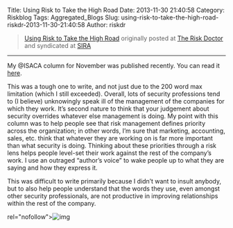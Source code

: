 Title: Using Risk to Take the High Road
Date: 2013-11-30 21:40:58
Category: Riskblog
Tags: Aggregated_Blogs
Slug: using-risk-to-take-the-high-road-riskdr-2013-11-30-21:40:58
Author: riskdr

>[Using Risk to Take the High Road](http://riskdr.com/2013/11/30/using-risk-to-take-the-high-road/) originally posted at [The Risk Doctor](http://riskdr.com) and syndicated at [SIRA](http://societyinforisk.org)
***
My @ISACA column for November was published recently. You can read it [here](http://www.isaca.org/About-ISACA/-ISACA-Newsletter/Pages/at-ISACA-Volume-24-20-November-2013.aspx#2).

This was a tough one to write, and not just due to the 200 word max limitation (which I still exceeded). Overall, lots of security professions tend to (I believe) unknowingly speak ill of the management of the companies for which they work. It’s second nature to think that your judgement about security overrides whatever else management is doing. My point with this column was to help people see that risk management defines priority across the organization; in other words, I’m sure that marketing, accounting, sales, etc. think that whatever they are working on is far more important than what security is doing. Thinking about these priorities through a risk lens helps people level-set their work against the rest of the company’s work. I use an outraged “author’s voice” to wake people up to what they are saying and how they express it.

This was difficult to write primarily because I didn’t want to insult anybody, but to also help people understand that the words they use, even amongst other security professionals, are not productive in improving relationships within the rest of the company.

rel="nofollow"\>![img](/images/blank.png%20/></a>%20<img%20alt=)


